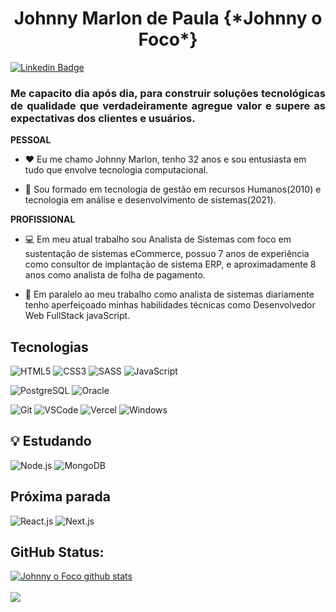 <h1 align="center">
  Johnny Marlon de Paula {*Johnny o Foco*}
</h1>

[![Linkedin Badge](https://img.shields.io/badge/-LinkedIn-blue?style=for-the-badge&logo=Linkedin&logoColor=white&link=https://www.linkedin.com/johnnymarlon/)](https://www.linkedin.com/in/johnnymarlon/)

<h3 align="justify">
Me capacito dia após dia, para construir soluções tecnológicas de qualidade que verdadeiramente agregue valor e supere as expectativas dos clientes e usuários.
</h3>

**PESSOAL**

- :heart: Eu me chamo Johnny Marlon, tenho 32 anos e sou entusiasta em tudo que envolve tecnologia computacional. 

- :book: Sou formado em tecnologia de gestão em recursos Humanos(2010) e tecnologia em análise e desenvolvimento de sistemas(2021).

**PROFISSIONAL**

- :computer: Em meu atual trabalho sou Analista de Sistemas com foco em sustentação de sistemas eCommerce, possuo 7 anos de experiência como consultor de implantação de sistema ERP, e aproximadamente 8 anos como analista de folha de pagamento.

- :telescope: Em paralelo ao meu trabalho como analista de sistemas diariamente tenho aperfeiçoado minhas habilidades técnicas como Desenvolvedor Web FullStack javaScript.


## Tecnologias

![HTML5](https://img.shields.io/badge/HTML5-E34F26?style=for-the-badge&logo=html5&logoColor=white) ![CSS3](https://img.shields.io/badge/CSS3-1572B6?style=for-the-badge&logo=css3&logoColor=white) ![SASS](https://img.shields.io/badge/Sass-CC6699?style=for-the-badge&logo=sass&logoColor=white) ![JavaScript](https://img.shields.io/badge/JavaScript-F7DF1E?style=for-the-badge&logo=javascript&logoColor=black)

![PostgreSQL](https://img.shields.io/badge/PostgreSQL-316192?style=for-the-badge&logo=postgresql&logoColor=white)
![Oracle](https://img.shields.io/badge/-Oracle-c74634?style=for-the-badge&logo=oracle&logoColor=white)

![Git](https://img.shields.io/badge/-Git-F05032?style=flat-square&logo=git&logoColor=white) ![VSCode](https://img.shields.io/badge/-VSCode-0085D1?style=flat-square&logo=visual-studio-code&logoColor=white) ![Vercel](https://img.shields.io/badge/-Vercel-000000?style=flat-square&logo=vercel&logoColor=white) ![Windows](https://img.shields.io/badge/-Windows-00ADEF?style=flat-square&logo=windows&logoColor=white)


## :bulb: Estudando

![Node.js](https://img.shields.io/badge/Node.js-90c53f?style=for-the-badge&logo=node.js&logoColor=white)
![MongoDB](https://img.shields.io/badge/MongoDB-001e2b?style=for-the-badge&logo=mongodb&logoColor=00ed64)

## Próxima parada
![React.js](https://img.shields.io/badge/React.js-27bdd6?style=for-the-badge&logo=react&logoColor=white)
![Next.js](https://img.shields.io/badge/Next.js-white?style=for-the-badge&logo=next.js&logoColor=black)

## GitHub Status:

<a href="https://github.com/johnnyofoco/johnnyofoco">
   <img align="center" src="https://github-readme-stats.vercel.app/api?username=johnnyofoco&show_icons=true&include_all_commits=true&theme=dark" alt="Johnny o Foco github stats" />
</a> 
<br>
<br>
<a href="https://github.com/johnnyofoco/johnnyofoco">
  <img align="center" src="https://github-readme-stats.vercel.app/api/top-langs/?username=johnnyofoco&layout=compact&theme=dark"/>
</a>
